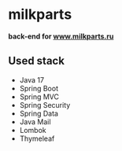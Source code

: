 # **milkparts**
**back-end for www.milkparts.ru**

## Used stack
- Java 17
- Spring Boot
- Spring MVC
- Spring Security
- Spring Data
- Java Mail
- Lombok
- Thymeleaf
